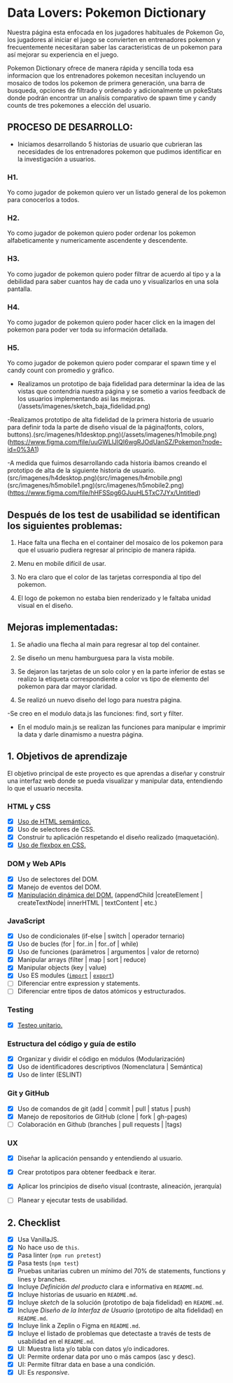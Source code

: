 # Data Lovers: Pokemon Dictionary

Nuestra página esta enfocada en los jugadores habituales de Pokemon Go, los jugadores al iniciar el juego se convierten en entrenadores pokemon y frecuentemente necesitaran saber las caracteristicas de un pokemon para así mejorar su experiencia en el juego.

Pokemon Dictionary ofrece de manera rápida y sencilla toda esa informacion que los entrenadores pokemon necesitan incluyendo un mosaico de todos los pokemon de primera generación, una barra de busqueda, opciones de filtrado y ordenado y adicionalmente un pokeStats donde podrán encontrar un analisis comparativo de spawn time y candy counts de tres pokemones a elección del usuario. 

## PROCESO DE DESARROLLO:

- Iniciamos desarrollando 5 historias de usuario que cubrieran las necesidades de los entrenadores pokemon que pudimos identificar en la investigación a usuarios.

### H1. 
Yo como jugador de pokemon quiero ver un listado general de los pokemon para conocerlos a todos.

### H2. 
Yo como jugador de pokemon quiero poder ordenar los pokemon alfabeticamente y numericamente ascendente y descendente.

### H3.
Yo como jugador de pokemon quiero poder filtrar de acuerdo al tipo y a la debilidad para saber cuantos hay de cada uno y visualizarlos en una sola pantalla.

### H4. 
Yo como jugador de pokemon quiero poder hacer click en la imagen del pokemon para poder ver toda su información detallada.

### H5. 
Yo como jugador de pokemon quiero poder comparar el spawn time y el candy count con promedio y gráfico.

- Realizamos un prototipo de baja fidelidad para determinar la idea de las vistas que contendria nuestra página y se sometio a varios feedback de los usuarios implementando asi las mejoras.(/assets/imagenes/sketch_baja_fidelidad.png)

-Realizamos prototipo de alta fidelidad de la primera historia de usuario para definir toda la parte de diseño visual de la página(fonts, colors, buttons).(src/imagenes/h1desktop.png)(/assets/imagenes/h1mobile.png)(https://www.figma.com/file/uuGWLlJlQI6wgRJOdUanSZ/Pokemon?node-id=0%3A1)

-A medida que fuimos desarrollando cada historia ibamos creando el prototipo de alta de la siguiente historia de usuario.(src/imagenes/h4desktop.png)(src/imagenes/h4mobile.png)(src/imagenes/h5mobile1.png)(src/imagenes/h5mobile2.png)(https://www.figma.com/file/hHFSSpg6GJuuHL5TxC7JYx/Untitled)

## Después de los test de usabilidad se identifican los siguientes problemas:

1. Hace falta una flecha en el container del mosaico de los pokemon para que el usuario pudiera regresar al principio de manera rápida.

2. Menu en mobile difícil de usar.

3. No era claro que el color de las tarjetas correspondia al tipo del pokemon.

4. El logo de pokemon no estaba bien renderizado y le faltaba unidad visual en el diseño.

## Mejoras implementadas: 

1. Se añadio una flecha al main para regresar al top del container.

2. Se diseño un menu hamburguesa para la vista mobile.

3. Se dejaron las tarjetas de un solo color y en la parte inferior de estas se realizo la etiqueta correspondiente a color vs tipo de elemento del pokemon para dar mayor claridad.

4. Se realizó un nuevo diseño del logo para nuestra página.

-Se creo en el modulo data.js las funciones: find, sort y filter.

- En el modulo main.js se realizan las funciones para manipular e imprimir la data y darle dinamismo a  nuestra página.

  
## 1. Objetivos de aprendizaje

El objetivo principal de este proyecto es que aprendas a diseñar y construir una
interfaz web donde se pueda visualizar y manipular data, entendiendo lo que el
usuario necesita.

### HTML y CSS

* [x] [Uso de HTML semántico.](https://developer.mozilla.org/en-US/docs/Glossary/Semantics#Semantics_in_HTML)
* [x] Uso de selectores de CSS.
* [x] Construir tu aplicación respetando el diseño realizado (maquetación).
* [x] [Uso de flexbox en CSS.](https://css-tricks.com/snippets/css/a-guide-to-flexbox/)

### DOM y Web APIs

* [x] Uso de selectores del DOM.
* [x] Manejo de eventos del DOM.
* [x] [Manipulación dinámica del DOM.](https://developer.mozilla.org/es/docs/Referencia_DOM_de_Gecko/Introducci%C3%B3n)
(appendChild |createElement | createTextNode| innerHTML | textContent | etc.)

### JavaScript

* [x] Uso de condicionales (if-else | switch | operador ternario)
* [x] Uso de bucles (for | for..in | for..of | while)
* [x] Uso de funciones (parámetros | argumentos | valor de retorno)
* [x] Manipular arrays (filter | map | sort | reduce)
* [x] Manipular objects (key | value)
* [x] Uso ES modules ([`import`](https://developer.mozilla.org/en-US/docs/Web/JavaScript/Reference/Statements/import)
| [`export`](https://developer.mozilla.org/en-US/docs/Web/JavaScript/Reference/Statements/export))
* [ ] Diferenciar entre expression y statements.
* [ ] Diferenciar entre tipos de datos atómicos y estructurados.

### Testing

* [x] [Testeo unitario.](https://jestjs.io/docs/es-ES/getting-started)

### Estructura del código y guía de estilo

* [x] Organizar y dividir el código en módulos (Modularización)
* [x] Uso de identificadores descriptivos (Nomenclatura | Semántica)
* [x] Uso de linter (ESLINT)

### Git y GitHub

* [x] Uso de comandos de git (add | commit | pull | status | push)
* [x] Manejo de repositorios de GitHub (clone | fork | gh-pages)
* [ ] Colaboración en Github (branches | pull requests | |tags)

### UX

* [x] Diseñar la aplicación pensando y entendiendo al usuario.
* [x] Crear prototipos para obtener feedback e iterar.
* [x] Aplicar los principios de diseño visual (contraste, alineación, jerarquía)
* [ ] Planear y ejecutar tests de usabilidad.



## 2. Checklist

* [x] Usa VanillaJS.
* [x] No hace uso de `this`.
* [x] Pasa linter (`npm run pretest`)
* [x] Pasa tests (`npm test`)
* [x] Pruebas unitarias cubren un mínimo del 70% de statements, functions y
  lines y branches.
* [x] Incluye _Definición del producto_ clara e informativa en `README.md`.
* [x] Incluye historias de usuario en `README.md`.
* [x] Incluye _sketch_ de la solución (prototipo de baja fidelidad) en
  `README.md`.
* [x] Incluye _Diseño de la Interfaz de Usuario_ (prototipo de alta fidelidad)
  en `README.md`.
* [x] Incluye link a Zeplin o Figma en `README.md`.
* [x] Incluye el listado de problemas que detectaste a través de tests de
  usabilidad en el `README.md`.
* [x] UI: Muestra lista y/o tabla con datos y/o indicadores.
* [x] UI: Permite ordenar data por uno o más campos (asc y desc).
* [x] UI: Permite filtrar data en base a una condición.
* [x] UI: Es _responsive_.
